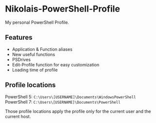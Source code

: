# Nikolais-PowerShell-Profile
My personal PowerShell Profile.

## Features
- Application & Function aliases
- New useful functions
- PSDrives
- Edit-Profile function for easy customization
- Loading time of profile

## Profile locations
   
PowerShell 5: `C:\Users\[USERNAME]\Documents\WindowsPowerShell`   
PowerShell 7: `C:\Users\[USERNAME]\Documents\PowerShell`   
  
Those profile locations apply the profile only for the current user and the current host.
